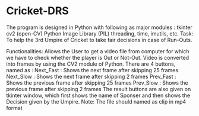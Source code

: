 # Cricket-DRS
The program is designed in Python with following as major modules :
  tkinter
  cv2 (open-CV)
  Python Image Library (PIL)
  threading, time, imutils, etc.
Task:
  To help the 3rd Umpire of Cricket to take fair decisions in case of Run-Outs.

Functionalities:
Allows the User to get a video file from computer for which we have to check whether the player is Out or Not-Out.
Video is converted into frames by using the CV2 module of Python.
There are 4 buttons, named as :
	Next_Fast : Shows the next frame after skipping 25 frames
	Next_Slow : Shows the next frame after skipping 2 frames
	Prev_Fast : Shows the previous frame after skipping 25 frames
	Prev_Slow : Shows the previous frame after skipping 2 frames
The result buttons are also given on tkinter window, which first shows the name of Sponser and then shows the Decision given by the Umpire.
Note: The file should named as clip in mp4 format
